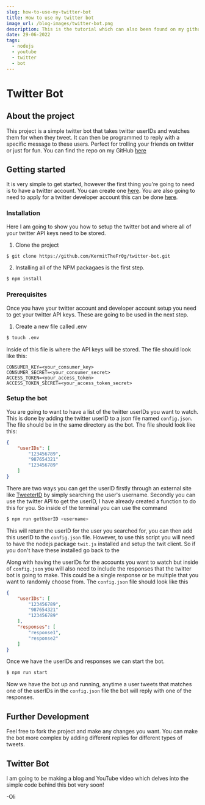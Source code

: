 ```yaml
---
slug: how-to-use-my-twitter-bot
title: How to use my twitter bot
image_url: /blog-images/twitter-bot.png
description: This is the tutorial which can also been found on my github. Showing how to setup and my twitter bot
date: 29-06-2022
tags:
  - nodejs
  - youtube
  - twitter
  - bot
---
```


# Twitter Bot

## About the project
This project is a simple twitter bot that takes twitter userIDs and watches them for when they tweet. It can then be programmed to reply with a specific message to these users. Perfect for trolling your friends on twitter or just for fun. You can find the repo on my GitHub [here](https://github.com/KermitTheFr0g/twitter-bot)

## Getting started 
It is very simple to get started, however the first thing you're going to need is to have a twitter account. You can create one [here](https://twitter.com/). You are also going to need to apply for a twitter developer account this can be done [here](https://developer.twitter.com/en/portal/dashboard).

### Installation
Here I am going to show you how to setup the twitter bot and where all of your twitter API keys need to be stored.
1. Clone the project
```sh
$ git clone https://github.com/KermitTheFr0g/twitter-bot.git 
```
2. Installing all of the NPM packagaes is the first step.
```sh
$ npm install
```

### Prerequisites
Once you have your twitter account and developer account setup you need to get your twitter API keys. These are going to be used in the next step.
1. Create a new file called .env
```sh
$ touch .env
```
Inside of this file is where the API keys will be stored. The file should look like this:
```
CONSUMER_KEY=<your_consumer_key>
CONSUMER_SECRET=<your_consumer_secret>
ACCESS_TOKEN=<your_access_token>
ACCESS_TOKEN_SECRET=<your_access_token_secret>
```

### Setup the bot
You are going to want to have a list of the twitter userIDs you want to watch. This is done by adding the twitter userID to a json file named `config.json`. The file should be in the same directory as the bot. The file should look like this:
```json
{
    "userIDs": [
        "123456789",
        "987654321"
        "123456789"
    ]
}
```
There are two ways you can get the userID firstly through an external site like [TweeterID](https://tweeterid.com/) by simply searching the user's username. Secondly you can use the twitter API to get the userID, I have already created a function to do this for you. So inside of the terminal you can use the command
```sh
$ npm run getUserID <username>
```
This will return the userID for the user you searched for, you can then add this userID to the `config.json` file. However, to use this script you will need to have the nodejs package `twit.js` installed and setup the twit client. So if you don't have these installed go back to the 

Along with having the userIDs for the accounts you want to watch but inside of `config.json` you will also need to include the responses that the twitter bot is going to make. This could be a single response or be multiple that you want to randomly choose from. The `config.json` file should look like this
```json
{
    "userIDs": [
        "123456789",
        "987654321"
        "123456789"
    ],
    "responses": [
        "response1",
        "response2"
    ]
}
```
Once we have the userIDs and responses we can start the bot.
```sh
$ npm run start
```
Now we have the bot up and running, anytime a user tweets that matches one of the userIDs in the `config.json` file the bot will reply with one of the responses.

## Further Development
Feel free to fork the project and make any changes you want. You can make the bot more complex by adding different replies for different types of tweets.

## Twitter Bot
I am going to be making a blog and YouTube video which delves into the simple code behind this bot very soon!

-Oli